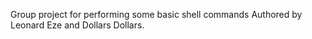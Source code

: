 Group project for performing some basic shell commands
Authored by Leonard Eze and Dollars Dollars.
